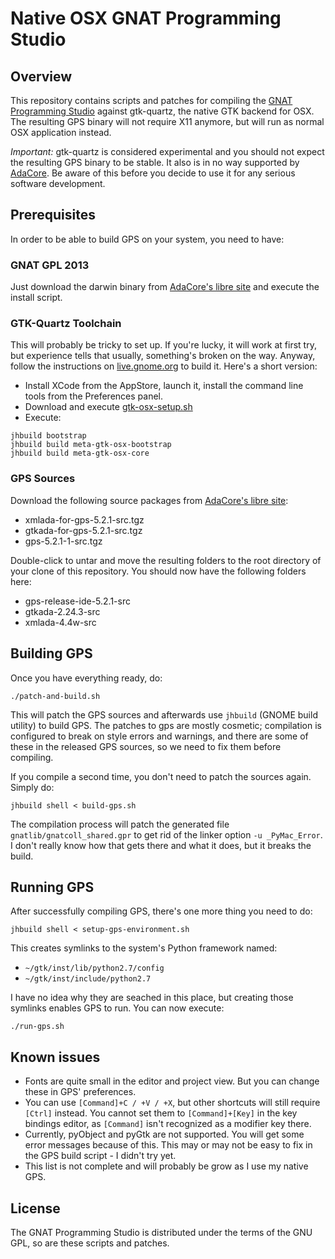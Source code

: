 # Native OSX GNAT Programming Studio

## Overview

This repository contains scripts and patches for compiling the [GNAT Programming Studio][1]
against gtk-quartz, the native GTK backend for OSX. The resulting GPS binary will not
require X11 anymore, but will run as normal OSX application instead.

*Important:* gtk-quartz is considered experimental and you should not expect the resulting GPS
binary to be stable. It also is in no way supported by [AdaCore][2]. Be aware of this before
you decide to use it for any serious software development.

## Prerequisites

In order to be able to build GPS on your system, you need to have:

### GNAT GPL 2013

Just download the darwin binary from [AdaCore's libre site][3] and execute the install script.

### GTK-Quartz Toolchain

This will probably be tricky to set up. If you're lucky, it will work at first try, but experience
tells that usually, something's broken on the way. Anyway, follow the instructions on
[live.gnome.org][4] to build it. Here's a short version:
   
 * Install XCode from the AppStore, launch it, install the command line tools from the
   Preferences panel.
 * Download and execute [gtk-osx-setup.sh][5]
 * Execute:

<!-- ends the markdown list -->

    jhbuild bootstrap
    jhbuild build meta-gtk-osx-bootstrap
    jhbuild build meta-gtk-osx-core

### GPS Sources

Download the following source packages from [AdaCore's libre site][3]:

 * xmlada-for-gps-5.2.1-src.tgz
 * gtkada-for-gps-5.2.1-src.tgz
 * gps-5.2.1-1-src.tgz

Double-click to untar and move the resulting folders to the root directory of your clone of
this repository. You should now have the following folders here:

 * gps-release-ide-5.2.1-src
 * gtkada-2.24.3-src
 * xmlada-4.4w-src

## Building GPS

Once you have everything ready, do:

    ./patch-and-build.sh

This will patch the GPS sources and afterwards use `jhbuild` (GNOME build utility) to build GPS.
The patches to gps are mostly cosmetic; compilation is configured to break on style errors and
warnings, and there are some of these in the released GPS sources, so we need to fix them
before compiling.

If you compile a second time, you don't need to patch the sources again. Simply do:

    jhbuild shell < build-gps.sh

The compilation process will patch the generated file `gnatlib/gnatcoll_shared.gpr` to get rid
of the linker option `-u _PyMac_Error`. I don't really know how that gets there and what it does, but
it breaks the build.

## Running GPS

After successfully compiling GPS, there's one more thing you need to do:

    jhbuild shell < setup-gps-environment.sh

This creates symlinks to the system's Python framework named:

 * `~/gtk/inst/lib/python2.7/config`
 * `~/gtk/inst/include/python2.7`

I have no idea why they are seached in this place, but creating those symlinks enables GPS to run.
You can now execute:

    ./run-gps.sh

## Known issues

 * Fonts are quite small in the editor and project view. But you can change these in GPS' preferences.
 * You can use `[Command]+C / +V / +X`, but other shortcuts will still require `[Ctrl]` instead. You cannot
   set them to `[Command]+[Key]` in the key bindings editor, as `[Command]` isn't recognized as a modifier
   key there.
 * Currently, pyObject and pyGtk are not supported. You will get some error messages because of this.
   This may or may not be easy to fix in the GPS build script - I didn't try yet.
 * This list is not complete and will probably be grow as I use my native GPS.

## License

The GNAT Programming Studio is distributed under the terms of the GNU GPL, so are these scripts and
patches.



 [1]: http://libre.adacore.com/tools/gps/
 [2]: http://www.adacore.com/
 [3]: http://libre.adacore.com/i
 [4]: https://live.gnome.org/GTK%2B/OSX/Building
 [5]: http://git.gnome.org/browse/gtk-osx/plain/gtk-osx-build-setup.sh

